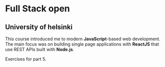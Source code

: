 # Full Stack open
## University of helsinki
This course introduced me to modern **JavaScript**-based web development. The main focus was on building single page applications with **ReactJS** that use REST APIs built with **Node.js**.

Exercises for part 5.